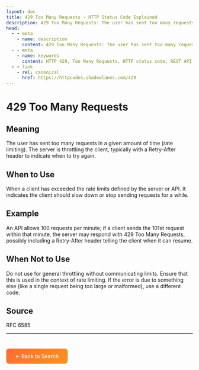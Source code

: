 ```yaml
---
layout: doc
title: 429 Too Many Requests - HTTP Status Code Explained
description: 429 Too Many Requests: The user has sent too many requests in a given amount of time (rate limiting). The server is throttling the client, typically with a Retry-A...
head:
  - - meta
    - name: description
      content: 429 Too Many Requests: The user has sent too many requests in a given amount of time (rate limiting). The server is throttling the client, typically with a Retry-A...
  - - meta
    - name: keywords
      content: HTTP 429, Too Many Requests, HTTP status code, REST API, web development
  - - link
    - rel: canonical
      href: https://httpcodes.shadowlanes.com/429
---
```


<script setup>
const structuredData = {
  "@context": "https://schema.org",
  "@type": "TechArticle",
  "headline": "429 Too Many Requests - HTTP Status Code",
  "description": "The user has sent too many requests in a given amount of time (rate limiting). The server is throttling the client, typically with a Retry-After header to indicate when to try again.",
  "url": "https://httpcodes.shadowlanes.com/429",
  "keywords": "HTTP 429, Too Many Requests, HTTP status code",
  "articleBody": "The user has sent too many requests in a given amount of time (rate limiting). The server is throttling the client, typically with a Retry-After header to indicate when to try again. When a client has exceeded the rate limits defined by the server or API. It indicates the client should slow down or stop sending requests for a while.",
  "publisher": {
    "@type": "Organization",
    "name": "HTTP Codes Explainer"
  }
}
</script>

<script type="application/ld+json" v-html="JSON.stringify(structuredData)"></script>

# 429 Too Many Requests

## Meaning

The user has sent too many requests in a given amount of time (rate limiting). The server is throttling the client, typically with a Retry-After header to indicate when to try again.

## When to Use

When a client has exceeded the rate limits defined by the server or API. It indicates the client should slow down or stop sending requests for a while.

## Example

An API allows 100 requests per minute; if a client sends the 101st request within that minute, the server may respond with 429 Too Many Requests, possibly including a Retry-After header telling the client when it can resume.

## When Not to Use

Do not use for general throttling without communicating limits. Ensure that this is used in the context of rate limiting. If the error is due to something else (like a single request being too large or malformed), use a different code.

## Source

RFC 6585

---

<div style="margin-top: 40px;">
  <a href="/" style="display: inline-block; padding: 12px 24px; background: linear-gradient(135deg, #ff6b35, #f7931e); color: white; text-decoration: none; border-radius: 8px; font-weight: 500;">← Back to Search</a>
</div>
